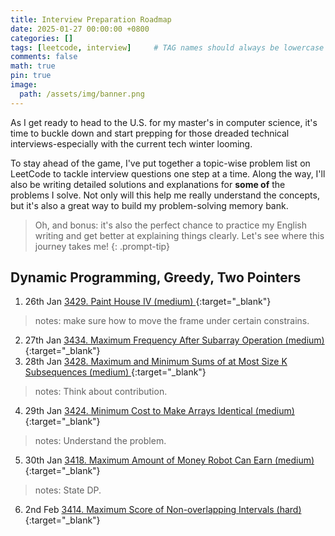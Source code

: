 ```yaml
---
title: Interview Preparation Roadmap
date: 2025-01-27 00:00:00 +0800
categories: []
tags: [leetcode, interview]     # TAG names should always be lowercase
comments: false
math: true
pin: true
image:
  path: /assets/img/banner.png
---
```


As I get ready to head to the U.S. for my master's in computer science, it's time to buckle down 
and start prepping for those dreaded technical interviews-especially with the current tech winter looming.

To stay ahead of the game, I've put together a topic-wise problem list on LeetCode to
tackle interview questions one step at a time. Along the way, I'll also be writing detailed solutions
and explanations for **some of** the problems I solve. Not only will this help me really understand the concepts,
but it's also a great way to build my problem-solving memory bank.

>Oh, and bonus: it's also the perfect chance to practice my English writing and get better
>at explaining things clearly. Let's see where this journey takes me!
{: .prompt-tip}

## Dynamic Programming, Greedy, Two Pointers
1. 26th Jan [3429. Paint House IV (medium) ](https://leetcode.com/submissions/detail/1521095564/){:target="\_blank"}
> notes: make sure how to move the frame under certain constrains.
2. 27th Jan [3434. Maximum Frequency After Subarray Operation (medium) ](https://pyjuan91.github.io/posts/leetcode-maximum-frequency-after-subarray-operation/){:target="\_blank"}
3. 28th Jan [3428. Maximum and Minimum Sums of at Most Size K Subsequences (medium) ](https://leetcode.com/submissions/detail/1522954050/){:target="\_blank"}
> notes: Think about contribution.
4. 29th Jan [3424. Minimum Cost to Make Arrays Identical (medium) ](https://leetcode.com/submissions/detail/1523568599/){:target="\_blank"}
> notes: Understand the problem.
5. 30th Jan [3418. Maximum Amount of Money Robot Can Earn (medium) ](https://leetcode.com/submissions/detail/1525504896/){:target="\_blank"}
> notes: State DP.
6. 2nd Feb [3414. Maximum Score of Non-overlapping Intervals (hard) ](https://pyjuan91.github.io/posts/leetcode-maximum-frequency-after-subarray-operation/){:target="\_blank"}